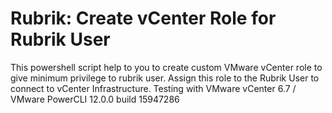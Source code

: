 # Rubrik: Create vCenter Role for Rubrik User
This powershell script help to you to create custom VMware vCenter role to give minimum privilege to rubrik user.
Assign this role to the Rubrik User to connect to vCenter Infrastructure.
Testing with VMware vCenter 6.7  / VMware PowerCLI 12.0.0 build 15947286
